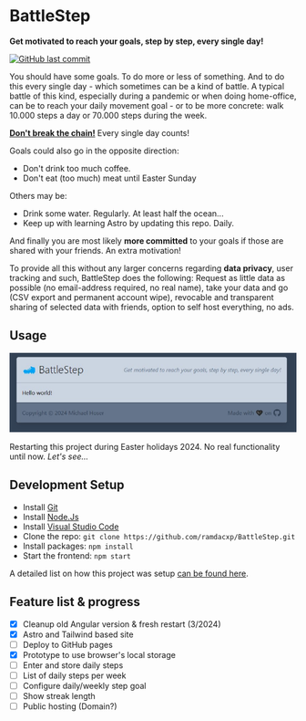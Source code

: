 # BattleStep

**Get motivated to reach your goals, step by step, every single day!**

[![GitHub last commit](https://img.shields.io/github/last-commit/ramdacxp/BattleStep?logo=github&label=last%20update)
](https://github.com/ramdacxp/BattleStep)

You should have some goals. To do more or less of something. And to do this every single day - which sometimes can be a kind of battle. A typical battle of this kind, especially during a pandemic or when doing home-office, can be to reach your daily movement goal - or to be more concrete: walk 10.000 steps a day or 70.000 steps during the week.

[**Don't break the chain!**](https://lifehacker.com/jerry-seinfelds-productivity-secret-281626)
Every single day counts!

Goals could also go in the opposite direction:

* Don't drink too much coffee.
* Don't eat (too much) meat until Easter Sunday

Others may be:

* Drink some water. Regularly. At least half the ocean...
* Keep up with learning Astro by updating this repo. Daily.

And finally you are most likely **more committed** to your goals if those are shared with your friends. An extra motivation!


To provide all this without any larger concerns regarding **data privacy**, user tracking and such, BattleStep does the following: Request as little data as possible (no email-address required, no real name), take your data and go (CSV export and permanent account wipe), revocable and transparent sharing of selected data with friends, option to self host everything, no ads.

## Usage

![Screenshot](images/screenshot.jpg)

Restarting this project during Easter holidays 2024.
No real functionality until now.
*Let's see...*

## Development Setup

* Install [Git](https://git-scm.com/downloads)
* Install [Node.Js](https://nodejs.org/en/download)
* Install [Visual Studio Code](https://code.visualstudio.com/download)
* Clone the repo: `git clone https://github.com/ramdacxp/BattleStep.git`
* Install packages: `npm install`
* Start the frontend: `npm start`

A detailed list on how this project was setup [can be found here](Setup.md).

## Feature list & progress

* [x] Cleanup old Angular version & fresh restart (3/2024)
* [x] Astro and Tailwind based site
* [ ] Deploy to GitHub pages
* [x] Prototype to use browser's local storage
* [ ] Enter and store daily steps
* [ ] List of daily steps per week
* [ ] Configure daily/weekly step goal
* [ ] Show streak length
* [ ] Public hosting (Domain?)
